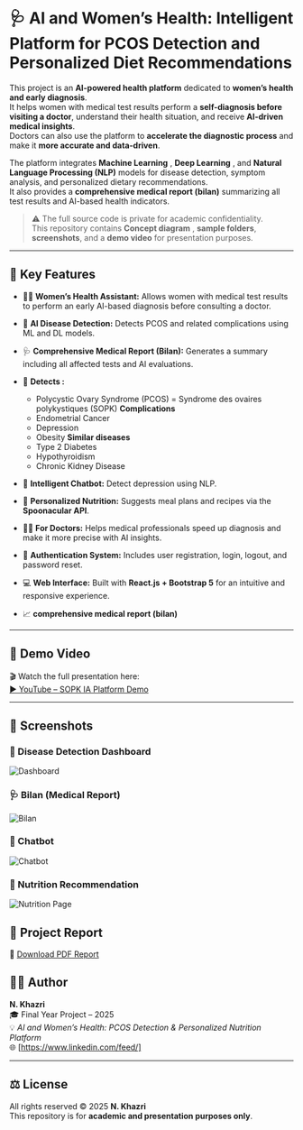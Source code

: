 # 🩺 AI and Women’s Health: Intelligent Platform for PCOS Detection and Personalized Diet Recommendations

This project is an **AI-powered health platform** dedicated to **women’s health and early diagnosis**.  
It helps women  with medical test results perform a **self-diagnosis before visiting a doctor**, understand their health situation, and receive **AI-driven medical insights**.  
Doctors can also use the platform to **accelerate the diagnostic process** and make it **more accurate and data-driven**.

The platform integrates **Machine Learning** , **Deep Learning** , and **Natural Language Processing (NLP)** models for disease detection, symptom analysis, and personalized dietary recommendations.  
It also provides a **comprehensive medical report (bilan)** summarizing all test results and AI-based health indicators.

> ⚠️ The full source code is private for academic confidentiality.  
> This repository contains **Concept diagram** , **sample folders**, **screenshots**, and a **demo video** for presentation purposes.

---

## 🚀 Key Features

- 👩‍⚕️ **Women’s Health Assistant:** Allows women  with medical test results to perform an early AI-based diagnosis before consulting a doctor.
- 🧠 **AI Disease Detection:** Detects PCOS and related complications using ML and DL models.  
- 🩺 **Comprehensive Medical Report (Bilan):** Generates a summary including all affected tests and AI evaluations.  
- 🧬 **Detects :**
  - Polycystic Ovary Syndrome (PCOS) = Syndrome des ovaires polykystiques (SOPK)
   **Complications**
  - Endometrial Cancer
  - Depression
  - Obesity
   **Similar diseases**
  - Type 2 Diabetes
  - Hypothyroidism
  - Chronic Kidney Disease
  
- 💬 **Intelligent Chatbot:** Detect depression using NLP.  
- 🍎 **Personalized Nutrition:** Suggests meal plans and recipes via the **Spoonacular API**.  
- 👨‍⚕️ **For Doctors:** Helps medical professionals speed up diagnosis and make it more precise with AI insights.  
- 🔐 **Authentication System:** Includes user registration, login, logout, and password reset.  
- 💻 **Web Interface:** Built with **React.js + Bootstrap 5** for an intuitive and responsive experience.
- 📈 **comprehensive medical report (bilan)**

---

## 🎥 Demo Video

🎬 Watch the full presentation here:  
[▶️ YouTube – SOPK IA Platform Demo](https://www.youtube.com/watch?v=cusfKSZi1do)

---

## 📸 Screenshots

### 🧠 Disease Detection Dashboard
![Dashboard](./screenshots/dashboard.png)

### 🩺 Bilan (Medical Report)
![Bilan](./screenshots/bilan.png)

### 💬 Chatbot
![Chatbot](./screenshots/chatbot.png)

### 🍎 Nutrition Recommendation
![Nutrition Page](./screenshots/nutrition-page.png)


## 📄 Project Report

📘 [Download PDF Report](./docs/SOPK_IA_Project_Report.pdf)


## 👩‍💻 Author

**N. Khazri**  
🎓 Final Year Project – 2025  
💡 *AI and Women’s Health: PCOS Detection & Personalized Nutrition Platform*  
🌐 [https://www.linkedin.com/feed/]

---

## ⚖️ License

All rights reserved © 2025 **N. Khazri**  
This repository is for **academic and presentation purposes only**.  



